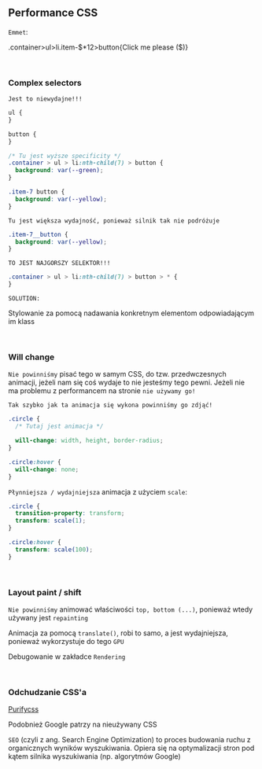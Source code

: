 ## Performance CSS

`Emmet`:

.container>ul>li.item-$\*12>button{Click me please ($)}

<br>

### Complex selectors

`Jest to niewydajne!!!`

```css
ul {
}

button {
}
```

```css
/* Tu jest wyższe specificity */
.container > ul > li:nth-child(7) > button {
  background: var(--green);
}

.item-7 button {
  background: var(--yellow);
}
```

`Tu jest większa wydajność, ponieważ silnik tak nie podróżuje`

```css
.item-7__button {
  background: var(--yellow);
}
```

`TO JEST NAJGORSZY SELEKTOR!!!`

```css
.container > ul > li:nth-child(7) > button > * {
}
```

`SOLUTION:`

Stylowanie za pomocą nadawania konkretnym elementom odpowiadającym im klass

<br>

### Will change

`Nie powinniśmy` pisać tego w samym CSS, do tzw. przedwczesnych animacji, jeżeli nam się coś wydaje to nie jesteśmy tego pewni. Jeżeli nie ma problemu z performancem na stronie `nie używamy go!`

`Tak szybko jak ta animacja się wykona powinniśmy go zdjąć!`

```css
.circle {
  /* Tutaj jest animacja */

  will-change: width, height, border-radius;
}

.circle:hover {
  will-change: none;
}
```

`Płynniejsza / wydajniejsza` animacja z użyciem `scale`:

```css
.circle {
  transition-property: transform;
  transform: scale(1);
}

.circle:hover {
  transform: scale(100);
}
```

<br>

### Layout paint / shift

`Nie powinniśmy` animować właściwości `top, bottom (...)`, ponieważ wtedy używany jest `repainting`

Animacja za pomocą `translate()`, robi to samo, a jest wydajniejsza, ponieważ wykorzystuje do tego `GPU`

Debugowanie w zakładce `Rendering`

<br>

### Odchudzanie CSS'a

[Purifycss](https://purifycss.online/)

Podobnież Google patrzy na nieużywany CSS

`SEO` (czyli z ang. Search Engine Optimization) to proces budowania ruchu z organicznych wyników wyszukiwania. Opiera się na optymalizacji stron pod kątem silnika wyszukiwania (np. algorytmów Google)
